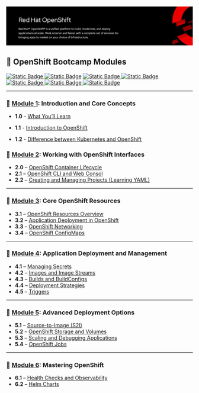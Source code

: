 ![OpenShift Banner](images/openshift-banner.webp)

## 🔴  OpenShift Bootcamp Modules
[![Static Badge](https://img.shields.io/badge/Agenda-green?style=flat&logoSize=auto)
](https://github.com/ocp-workshop-wf/bootcamp/blob/main/Agenda.md)  [![Static Badge](https://img.shields.io/badge/PreRequisites-blue?style=flat&logoSize=auto&link=[https%3A%2F%2Fgithub.com%2Focp-workshop-wf%2Fbootcamp%2Fblob%2Fmain%2Fprerequisites.md])](https://github.com/ocp-workshop-wf/bootcamp/blob/main/prerequisites.md)   [![Static Badge](https://img.shields.io/badge/CheatSheet-purple?style=flat&logoSize=auto)
](https://github.com/ocp-workshop-wf/bootcamp/blob/main/CheatSheet.md)  [![Static Badge](https://img.shields.io/badge/OCP-CLI-red?style=flat&logoSize=auto)
](https://github.com/ocp-workshop-wf/bootcamp/blob/main/ocpcli-cheatsheet.md)   [![Static Badge](https://img.shields.io/badge/Labs-maroon?style=flat&logoSize=auto)
](https://github.com/ocp-workshop-wf/bootcamp/tree/main/labs-repo)
[![Static Badge](https://img.shields.io/badge/RedHat-OpenShift-maroon?style=flat&logo=Redhat&logoSize=auto)
](https://docs.redhat.com/en/documentation/openshift_container_platform/4.19)   [![Static Badge](https://img.shields.io/badge/Kubernetes-black?style=flat&logo=Kubernetes&logoSize=auto)
](https://kubernetes.io/docs/home/)



---

### 🔹 [Module 1](https://github.com/ocp-workshop-wf/bootcamp/tree/main/module1): Introduction and Core Concepts 

- **1.0**  - [What You’ll Learn](https://github.com/ocp-workshop-wf/bootcamp/tree/main/module1#10-what-youll-learn)

- **1.1** - [Introduction to OpenShift](https://github.com/ocp-workshop-wf/bootcamp/tree/main/module1#11-overview-of-openshift-and-its-architecture)

- **1.2** - [Difference between Kubernetes and OpenShift](ttps://github.com/ocp-workshop-wf/bootcamp/tree/main/module1#12-difference-between-kubernetes-and-openshift)

### 🔹 [Module 2](https://github.com/ocp-workshop-wf/bootcamp/tree/main/module2): Working with OpenShift Interfaces

- **2.0** – [OpenShift Container Lifecycle](https://github.com/ocp-workshop-wf/bootcamp/tree/main/module2#20-openshift-container-lifecycle)  
- **2.1** – [OpenShift CLI and Web Consol](https://github.com/ocp-workshop-wf/bootcamp/tree/main/module2#21-openshift-cli-oc-and-web-console)  
- **2.2** – [Creating and Managing Projects (Learning YAML)](https://github.com/ocp-workshop-wf/bootcamp/tree/main/module2#22-creating-and-managing-projects-learning-yaml)

---

### 🔹 [Module 3](https://github.com/ocp-workshop-wf/bootcamp/tree/main/module3): Core OpenShift Resources

- **3.1** – [OpenShift Resources Overview](https://github.com/ocp-workshop-wf/bootcamp/tree/main/module3#31-openshift-resources-overview)
- **3.2** – [Application Deployment in OpenShift](https://github.com/ocp-workshop-wf/bootcamp/tree/main/module3#32-openshift-and-how-to-deploy-applications)
- **3.3** – [OpenShift Networking](https://github.com/ocp-workshop-wf/bootcamp/tree/main/module3#33-openshift-networking)  
- **3.4** – [OpenShift ConfigMaps](https://github.com/ocp-workshop-wf/bootcamp/tree/main/module3#34-openshift-configmaps)

---

### 🔹 [Module 4](https://github.com/ocp-workshop-wf/bootcamp/tree/main/module4): Application Deployment and Management

- **4.1** – [Managing Secrets](https://github.com/ocp-workshop-wf/bootcamp/tree/main/module4#41-secrets) 
- **4.2** – [Images and Image Streams](https://github.com/ocp-workshop-wf/bootcamp/tree/main/module4#42-images-and-image-streams)
- **4.3** – [Builds and BuildConfigs](https://github.com/ocp-workshop-wf/bootcamp/tree/main/module4#43-builds-and-buildconfigs) 
- **4.4** – [Deployment Strategies](https://github.com/ocp-workshop-wf/bootcamp/tree/main/module4#44-deployment-strategies)  
- **4.5** – [Triggers](https://github.com/ocp-workshop-wf/bootcamp/tree/main/module4#45-triggers)

---

### 🔹 [Module 5](https://github.com/ocp-workshop-wf/bootcamp/tree/main/module5): Advanced Deployment Options

- **5.1** – [Source-to-Image (S2I)](https://github.com/ocp-workshop-wf/bootcamp/tree/main/module5#51-source-to-image-s2i)
- **5.2** – [OpenShift Storage and Volumes](https://github.com/ocp-workshop-wf/bootcamp/tree/main/module5#52-openshift-volumes)
- **5.3** – [Scaling and Debugging Applications](https://github.com/ocp-workshop-wf/bootcamp/tree/main/module5#53-scaling-and-debuging-your-application)
- **5.4** – [OpenShift Jobs](https://github.com/ocp-workshop-wf/bootcamp/tree/main/module5#openshift-jobs)

---

### 🔹 [Module 6](https://github.com/ocp-workshop-wf/bootcamp/tree/main/module6): Mastering OpenShift

- **6.1** – [Health Checks and Observability](https://github.com/ocp-workshop-wf/bootcamp/tree/main/module6#61-health-check--observability)
- **6.2** – [Helm Charts](#62-helmcharts)
